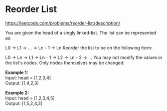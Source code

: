 # Reorder List
https://leetcode.com/problems/reorder-list/description/

You are given the head of a singly linked-list. The list can be represented as:

L0 → L1 → … → Ln - 1 → Ln
Reorder the list to be on the following form:

L0 → Ln → L1 → Ln - 1 → L2 → Ln - 2 → …
You may not modify the values in the list's nodes. Only nodes themselves may be changed.

<b>Example 1:</b>\
Input: head = [1,2,3,4]\
Output: [1,4,2,3]

<b>Example 2:</b>\
Input: head = [1,2,3,4,5]\
Output: [1,5,2,4,3]